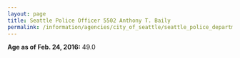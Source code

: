 ```yaml
---
layout: page
title: Seattle Police Officer 5502 Anthony T. Baily
permalink: /information/agencies/city_of_seattle/seattle_police_department/copbook/5502/
---
```


**Age as of Feb. 24, 2016:** 49.0

